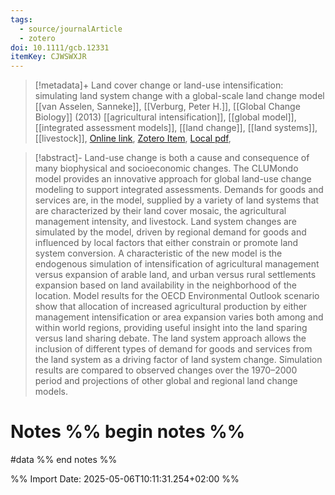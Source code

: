 ```yaml
---
tags:
  - source/journalArticle
  - zotero
doi: 10.1111/gcb.12331
itemKey: CJWSWXJR
---
```

>[!metadata]+
> Land cover change or land-use intensification: simulating land system change with a global-scale land change model
> [[van Asselen, Sanneke]], [[Verburg, Peter H.]], 
> [[Global Change Biology]] (2013)
> [[agricultural intensification]], [[global model]], [[integrated assessment models]], [[land change]], [[land systems]], [[livestock]], 
> [Online link](https://onlinelibrary.wiley.com/doi/abs/10.1111/gcb.12331), [Zotero Item](zotero://select/library/items/CJWSWXJR), [Local pdf](file://C:/Users/aburg/Documents/references/zotero/storage/3QUNPVMD/vanAsselen2013_Landcover.pdf), 

>[!abstract]-
>Land-use change is both a cause and consequence of many biophysical and socioeconomic changes. The CLUMondo model provides an innovative approach for global land-use change modeling to support integrated assessments. Demands for goods and services are, in the model, supplied by a variety of land systems that are characterized by their land cover mosaic, the agricultural management intensity, and livestock. Land system changes are simulated by the model, driven by regional demand for goods and influenced by local factors that either constrain or promote land system conversion. A characteristic of the new model is the endogenous simulation of intensification of agricultural management versus expansion of arable land, and urban versus rural settlements expansion based on land availability in the neighborhood of the location. Model results for the OECD Environmental Outlook scenario show that allocation of increased agricultural production by either management intensification or area expansion varies both among and within world regions, providing useful insight into the land sparing versus land sharing debate. The land system approach allows the inclusion of different types of demand for goods and services from the land system as a driving factor of land system change. Simulation results are compared to observed changes over the 1970–2000 period and projections of other global and regional land change models.

# Notes %% begin notes %%
#data
%% end notes %%




%% Import Date: 2025-05-06T10:11:31.254+02:00 %%

